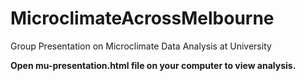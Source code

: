 # MicroclimateAcrossMelbourne
Group Presentation on Microclimate Data Analysis at University

**Open mu-presentation.html file on your computer to view analysis.**
